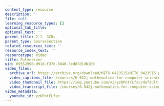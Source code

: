 ```yaml
---
content_type: resource
description: ''
file: null
learning_resource_types: []
optional_tab_title: ''
optional_text: ''
parent_title: 2.1  GCDs
parent_type: CourseSection
related_resources_text: ''
resource_index_text: ''
resourcetype: Video
title: Pulverizer
uid: 09552990-d91d-f37d-3846-5cd87d1db100
video_files:
  archive_url: https://archive.org/download/MIT6.042JS15/MIT6_042JS15_pulverizer_ipod.mp4
  video_captions_file: /courses/6-042j-mathematics-for-computer-science-spring-2015/63cc3c3f26ca5fccbd3ac9de8e97a034_yzKPotFLfsc.vtt
  video_thumbnail_file: https://img.youtube.com/vi/yzKPotFLfsc/default.jpg
  video_transcript_file: /courses/6-042j-mathematics-for-computer-science-spring-2015/f1eb460264639669ab206a1838c9f0e9_yzKPotFLfsc.pdf
video_metadata:
  youtube_id: yzKPotFLfsc
---
```

